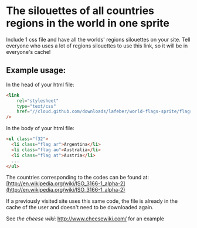 # The silouettes of all countries regions in the world in one sprite

Include 1 css file and have all the worlds' regions silouettes on your site. Tell everyone who uses a lot of regions silouettes to use this link, so it will be in everyone's cache!

## Example usage:

In the head of your html file:

```html
<link
    rel="stylesheet"
    type="text/css"
    href="//cloud.github.com/downloads/lafeber/world-flags-sprite/flags32.css"
/>
```

In the body of your html file:

```html
<ul class="f32">
  <li class="flag ar">Argentina</li>
  <li class="flag au">Australia</li>
  <li class="flag at">Austria</li>
  ...
</ul>
```

The countries corresponding to the codes can be found at: [http://en.wikipedia.org/wiki/ISO_3166-1_alpha-2](http://en.wikipedia.org/wiki/ISO_3166-1_alpha-2)

If a previously visited site uses this same code, the file is already in the cache of the user and doesn't need to be downloaded again.

See *the cheese wiki*: http://www.cheesewiki.com/ for an example
